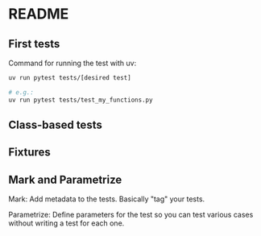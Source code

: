 # README

## First tests

Command for running the test with uv:
```bash
uv run pytest tests/[desired test]

# e.g.:
uv run pytest tests/test_my_functions.py
```

## Class-based tests

## Fixtures

## Mark and Parametrize

Mark: Add metadata to the tests. Basically "tag" your tests.

Parametrize: Define parameters for the test so you can test various cases without writing a test for each one.